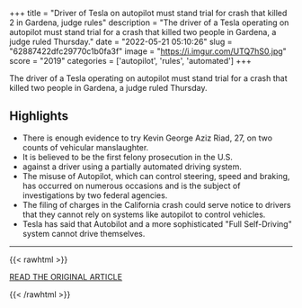 +++
title = "Driver of Tesla on autopilot must stand trial for crash that killed 2 in Gardena, judge rules"
description = "The driver of a Tesla operating on autopilot must stand trial for a crash that killed two people in Gardena, a judge ruled Thursday."
date = "2022-05-21 05:10:26"
slug = "62887422dfc29770c1b0fa3f"
image = "https://i.imgur.com/UTQ7hS0.jpg"
score = "2019"
categories = ['autopilot', 'rules', 'automated']
+++

The driver of a Tesla operating on autopilot must stand trial for a crash that killed two people in Gardena, a judge ruled Thursday.

## Highlights

- There is enough evidence to try Kevin George Aziz Riad, 27, on two counts of vehicular manslaughter.
- It is believed to be the first felony prosecution in the U.S.
- against a driver using a partially automated driving system.
- The misuse of Autopilot, which can control steering, speed and braking, has occurred on numerous occasions and is the subject of investigations by two federal agencies.
- The filing of charges in the California crash could serve notice to drivers that they cannot rely on systems like autopilot to control vehicles.
- Tesla has said that Autobilot and a more sophisticated "Full Self-Driving" system cannot drive themselves.

---

{{< rawhtml >}}
  <p class="article-category">
    <a target="_blank" href="https://abc7.com/tesla-gardena-crash-driver/11873142/">READ THE ORIGINAL ARTICLE</a>
  </p>
{{< /rawhtml >}}
